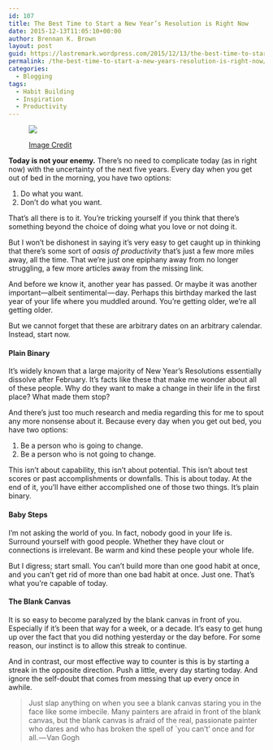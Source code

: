 ```yaml
---
id: 107
title: The Best Time to Start a New Year’s Resolution is Right Now
date: 2015-12-13T11:05:10+00:00
author: Brennan K. Brown
layout: post
guid: https://lastremark.wordpress.com/2015/12/13/the-best-time-to-start-a-new-years-resolution-is-right-now/
permalink: /the-best-time-to-start-a-new-years-resolution-is-right-now/
categories:
  - Blogging
tags:
  - Habit Building
  - Inspiration
  - Productivity
---
```


<figure class="wp-caption">

<img data-width="1600" data-height="1067" src="https://cdn-images-1.medium.com/max/2560/1*3r2T5mPRtkLAUStN3se2Qw.jpeg" /> <figcaption class="wp-caption-text"><a href="https://www.pexels.com/photo/scrabble-resolutions-3297/" target="_blank" rel="noopener noreferrer">Image Credit</a></figcaption></figure>

<b>Today is not your enemy.</b> There’s no need to complicate today (as in right now) with the uncertainty of the next five years. Every day when you get out of bed in the morning, you have two options:

1. Do what you want.
2. Don’t do what you want.

That’s all there is to it. You’re tricking yourself if you think that there’s something beyond the choice of doing what you love or not doing it.

But I won’t be dishonest in saying it’s very easy to get caught up in thinking that there’s some sort of _oasis of productivity_ that’s just a few more miles away, all the time. That we’re just one epiphany away from no longer struggling, a few more articles away from the missing link.

<!--more-->

And before we know it, another year has passed. Or maybe it was another important—albeit sentimental — day. Perhaps this birthday marked the last year of your life where you muddled around. You’re getting older, we’re all getting older.

But we cannot forget that these are arbitrary dates on an arbitrary calendar. Instead, start now.

#### Plain Binary

It’s widely known that a large majority of New Year’s Resolutions essentially dissolve after February. It’s facts like these that make me wonder about all of these people. Why do they want to make a change in their life in the first place? What made them stop?

And there’s just too much research and media regarding this for me to spout any more nonsense about it. Because every day when you get out bed, you have two options:

1. Be a person who is going to change.
2. Be a person who is not going to change.

This isn’t about capability, this isn’t about potential. This isn’t about test scores or past accomplishments or downfalls. This is about today. At the end of it, you’ll have either accomplished one of those two things. It’s plain binary.

#### Baby Steps

I’m not asking the world of you. In fact, nobody good in your life is. Surround yourself with good people. Whether they have clout or connections is irrelevant. Be warm and kind these people your whole life.

But I digress; start small. You can’t build more than one good habit at once, and you can’t get rid of more than one bad habit at once. Just one. That’s what you’re capable of today.

#### The Blank Canvas

It is so easy to become paralyzed by the blank canvas in front of you. Especially if it’s been that way for a week, or a decade. It’s easy to get hung up over the fact that you did nothing yesterday or the day before. For some reason, our instinct is to allow this streak to continue.

And in contrast, our most effective way to counter is this is by starting a streak in the opposite direction. Push a little, every day starting today. And ignore the self-doubt that comes from messing that up every once in awhile.

> Just slap anything on when you see a blank canvas staring you in the face like some imbecile. Many painters are afraid in front of the blank canvas, but the blank canvas is afraid of the real, passionate painter who dares and who has broken the spell of \`you can’t’ once and for all. — Van Gogh
